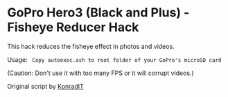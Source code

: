 # GoPro Hero3 (Black and Plus) - Fisheye Reducer Hack

This hack reduces the fisheye effect in photos and videos.

Usage:
`` Copy autoexec.ash to root folder of your GoPro's microSD card``

(Caution: Don't use it with too many FPS or it will corrupt videos.)

Original script by [KonradIT](https://github.com/KonradIT)
